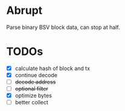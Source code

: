 # Abrupt

Parse binary BSV block data, can stop at half.

# TODOs

- [x] calculate hash of block and tx
- [x] continue decode
- [ ] ~~decode address~~
- [ ] ~~optional filter~~
- [x] optimize bytes
- [ ] better collect
